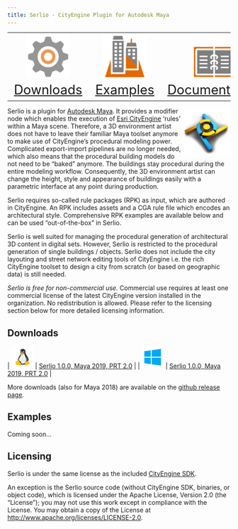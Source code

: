 ```yaml
---
title: Serlio - CityEngine Plugin for Autodesk Maya
---
```


<table>
<tr>
	<td style="font-size:22pt;text-align:center;vertical-align:bottom"><a href="#downloads"><img src="images/cog.png" width="100px" /> Downloads</a></td>
	<td style="font-size:22pt;text-align:center;vertical-align:bottom"><a href="#examples"><img src="images/bldg3d.png" width="100px" /> Examples</a></td>
	<td style="font-size:22pt;text-align:center;vertical-align:bottom"><a href="https://github.com/esri/serlio/blob/master/README.md#documentation"><img src="images/docs.png" width="100px" /> Documentation</a></td>
</tr>
</table>

<img src="images/serlio_icon_v1_512.png" width="110" align="right" />Serlio is a plugin for [Autodesk Maya](https://www.autodesk.com/maya). It provides a modifier node which enables the execution of [Esri CityEngine](http://www.esri.com/software/cityengine) ‘rules’ within a Maya scene. Therefore, a 3D environment artist does not have to leave their familiar Maya toolset anymore to make use of CityEngine’s procedural modeling power. Complicated export-import pipelines are no longer needed, which also means that the procedural building models do not need to be “baked” anymore. The buildings stay procedural during the entire modeling workflow. Consequently, the 3D environment artist can change the height, style and appearance of buildings easily with a parametric interface at any point during production.

Serlio requires so-called rule packages (RPK) as input, which are authored in CityEngine. An RPK includes assets and a CGA rule file which encodes an architectural style. Comprehensive RPK examples are available below and can be used “out-of-the-box” in Serlio.

Serlio is well suited for managing the procedural generation of architectural 3D content in digital sets. However, Serlio is restricted to the procedural generation of single buildings / objects. Serlio does not include the city layouting and street network editing tools of CityEngine i.e. the rich CityEngine toolset to design a city from scratch (or based on geographic data) is still needed.

*Serlio is free for non-commercial use.* Commercial use requires at least one commercial license of the latest CityEngine version installed in the organization. No redistribution is allowed. Please refer to the licensing section below for more detailed licensing information.


## Downloads

| ![Linux](images/linux.png)   | [Serlio 1.0.0, Maya 2019, PRT 2.0](https://github.com/Esri/serlio/releases/download/v1.0.0/serlio-1.0.0+b2980-rhel7-gcc63-x86_64-rel-opt-maya2019.tar.gz) |
| ![Windows](images/win32.png) | [Serlio 1.0.0, Maya 2019, PRT 2.0](https://github.com/Esri/serlio/releases/download/v1.0.0/serlio-installer-1.0.0+b2980-win10-vc141-x86_64-rel-opt-maya2019.msi) |

More downloads (also for Maya 2018) are available on the [github release page](https://github.com/esri/serlio/releases).


## Examples

Coming soon...


## Licensing

Serlio is under the same license as the included [CityEngine SDK](https://github.com/Esri/esri-cityengine-sdk#licensing).

An exception is the Serlio source code (without CityEngine SDK, binaries, or object code), which is licensed under the Apache License, Version 2.0 (the “License”); you may not use this work except in compliance with the License. You may obtain a copy of the License at http://www.apache.org/licenses/LICENSE-2.0.
